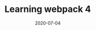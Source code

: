---
title: Learning webpack 4
date: '2020-07-04'
skills:
  - Webpack
issuer: LinkedIn
courseRelease: 2019
imageUrl: ''
certificateUrl: >-
  https://www.linkedin.com/learning/certificates/6ca794b42727fe384ff33fcdeb008fefa0a39b3d0faa05280d4ee2f1a508b06b?trk=backfilled_certificate
---